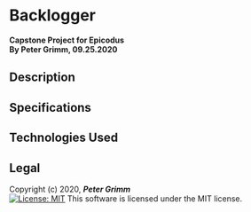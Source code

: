 # Backlogger
**Capstone Project for Epicodus**  
**By Peter Grimm, 09.25.2020**

## Description


## Specifications


## Technologies Used


## Legal

Copyright (c) 2020, **_Peter Grimm_**  
[![License: MIT](https://img.shields.io/badge/License-MIT-yellow.svg)](https://opensource.org/licenses/MIT) This software is licensed under the MIT license.
